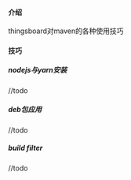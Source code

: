 #### 介绍

thingsboard对maven的各种使用技巧



#### 技巧

##### nodejs与yarn安装

//todo

##### deb包应用

//todo

##### build filter

//todo




